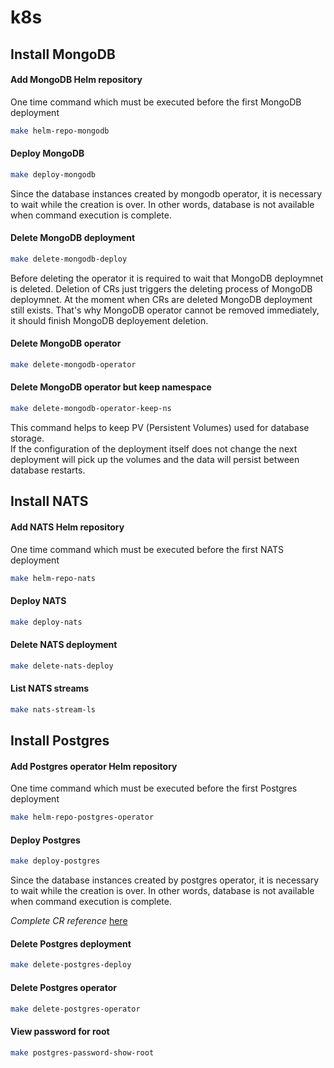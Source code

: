 # k8s
## Install MongoDB

#### Add MongoDB Helm repository
One time command which must be executed before the first MongoDB deployment  
```bash
make helm-repo-mongodb
```
#### Deploy MongoDB
```bash
make deploy-mongodb
```
Since the database instances created by mongodb operator, it is necessary to wait while the creation is over.
In other words, database is not available when command execution is complete. 

#### Delete MongoDB deployment
```bash
make delete-mongodb-deploy
```  

Before deleting the operator it is required to wait that MongoDB deploymnet is deleted.
Deletion of CRs just triggers the deleting process of MongoDB deploymnet. At the moment when CRs are deleted MongoDB deployment still exists.
That's why MongoDB operator cannot be removed immediately, it should finish MongoDB deployement deletion.

#### Delete MongoDB operator
```bash
make delete-mongodb-operator
```

#### Delete MongoDB operator but keep namespace
```bash
make delete-mongodb-operator-keep-ns
```
This command helps to keep PV (Persistent Volumes) used for database storage.  
If the configuration of the deployment itself does not change the next deployment will pick up the volumes and the data will persist between database restarts.


## Install NATS

#### Add NATS Helm repository
One time command which must be executed before the first NATS deployment  
```bash
make helm-repo-nats
```
#### Deploy NATS
```bash
make deploy-nats
```
#### Delete NATS deployment
```bash
make delete-nats-deploy
```


#### List NATS streams
```bash
make nats-stream-ls
```

## Install Postgres

#### Add Postgres operator Helm repository
One time command which must be executed before the first Postgres deployment  
```bash
make helm-repo-postgres-operator
```
#### Deploy Postgres
```bash
make deploy-postgres
```
Since the database instances created by postgres operator, it is necessary to wait while the creation is over.
In other words, database is not available when command execution is complete. 

_Complete CR reference_ [here](https://github.com/zalando/postgres-operator/blob/master/manifests/complete-postgres-manifest.yaml)

#### Delete Postgres deployment
```bash
make delete-postgres-deploy
```
#### Delete Postgres operator
```bash
make delete-postgres-operator
```
#### View password for root
```bash
make postgres-password-show-root
```
